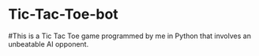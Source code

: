 # Tic-Tac-Toe-bot
#This is a Tic Tac Toe game programmed by me in Python that involves an unbeatable AI opponent. 
